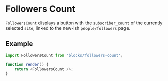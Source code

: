 # Followers Count

`FollowersCount` displays a button with the `subscriber_count` of the currently selected `site`, linked to the new-ish `people/followers` page.

## Example

```js
import FollowersCount from 'blocks/followers-count';

function render() {
	return <FollowersCount />;
}
```

